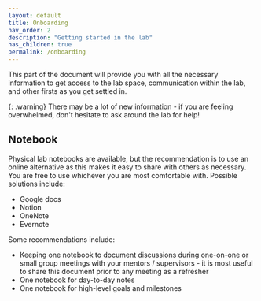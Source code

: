 ```yaml
---
layout: default
title: Onboarding
nav_order: 2
description: "Getting started in the lab"
has_children: true
permalink: /onboarding
---
```


This part of the document will provide you with all the necessary information to
get access to the lab space, communication within the lab, and other firsts as 
you get settled in. 

{: .warning}
There may be a lot of new information - if you are feeling overwhelmed, don't 
hesitate to ask around the lab for help! 

## Notebook
Physical lab notebooks are available, but the recommendation is to use an online
alternative as this makes it easy to share with others as necessary. You are 
free to use whichever you are most comfortable with. Possible solutions include:

* Google docs
* Notion
* OneNote
* Evernote

Some recommendations include:
* Keeping one notebook to document discussions during 
one-on-one or small group meetings with your mentors / supervisors - it is 
most useful to share this document prior to any meeting as a refresher
* One notebook for day-to-day notes
* One notebook for high-level goals and milestones